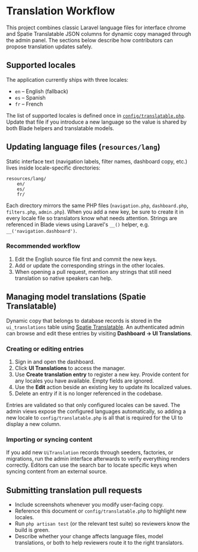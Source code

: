 # Translation Workflow

This project combines classic Laravel language files for interface chrome and Spatie Translatable JSON columns for dynamic copy managed through the admin panel. The sections below describe how contributors can propose translation updates safely.

## Supported locales

The application currently ships with three locales:

- `en` – English (fallback)
- `es` – Spanish
- `fr` – French

The list of supported locales is defined once in [`config/translatable.php`](../config/translatable.php). Update that file if you introduce a new language so the value is shared by both Blade helpers and translatable models.

## Updating language files (`resources/lang`)

Static interface text (navigation labels, filter names, dashboard copy, etc.) lives inside locale-specific directories:

```
resources/lang/
    en/
    es/
    fr/
```

Each directory mirrors the same PHP files (`navigation.php`, `dashboard.php`, `filters.php`, `admin.php`). When you add a new key, be sure to create it in every locale file so translators know what needs attention. Strings are referenced in Blade views using Laravel's `__()` helper, e.g. `__('navigation.dashboard')`.

### Recommended workflow

1. Edit the English source file first and commit the new keys.
2. Add or update the corresponding strings in the other locales.
3. When opening a pull request, mention any strings that still need translation so native speakers can help.

## Managing model translations (Spatie Translatable)

Dynamic copy that belongs to database records is stored in the `ui_translations` table using [Spatie Translatable](https://github.com/spatie/laravel-translatable). An authenticated admin can browse and edit these entries by visiting **Dashboard → UI Translations**.

### Creating or editing entries

1. Sign in and open the dashboard.
2. Click **UI Translations** to access the manager.
3. Use **Create translation entry** to register a new key. Provide content for any locales you have available. Empty fields are ignored.
4. Use the **Edit** action beside an existing key to update its localized values.
5. Delete an entry if it is no longer referenced in the codebase.

Entries are validated so that only configured locales can be saved. The admin views expose the configured languages automatically, so adding a new locale to `config/translatable.php` is all that is required for the UI to display a new column.

### Importing or syncing content

If you add new `UiTranslation` records through seeders, factories, or migrations, run the admin interface afterwards to verify everything renders correctly. Editors can use the search bar to locate specific keys when syncing content from an external source.

## Submitting translation pull requests

- Include screenshots whenever you modify user-facing copy.
- Reference this document or `config/translatable.php` to highlight new locales.
- Run `php artisan test` (or the relevant test suite) so reviewers know the build is green.
- Describe whether your change affects language files, model translations, or both to help reviewers route it to the right translators.
